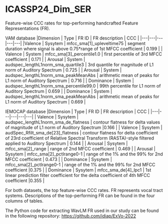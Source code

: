 # ICASSP24_Dim_SER

Feature-wise CCC rates for top-performing handcrafted Feature Representations (FR).

VAM database
|Dimension   | Type  | FR ID  | FR description | CCC  | 
|---|---|---|---|---|
|Valence | Sysytem | mfcc_sma[1]_upleveltime75 | segment duration where signal is above 0.75*range of 1st MFCC coefficient | 0.199 |
| Valence | System |  mfcc_sma[3]_percentile1.0 | first percentile of 3rd MFCC coefficient | 0.171 |
| Arousal | System |  audspec_lengthL1norm_sma_quartile3 | 3rd quantile for magnitude of L1 norm of Auditory Spectrum | 0.725 |
| Arousal |  System | audspec_lengthL1norm_sma_peakMeanAbs | arithmetic mean of peaks for L1 norm of Auditory Spectrum |  0.716 |
| Dominance | System | audspec_lengthL1norm_sma_percentile99.0 | 99th percentile for L1 norm of Auditory Spectrum | 0.659 |
| Dominance | System |  audspec_lengthL1norm_sma_peakMeanAbs | arithmetic mean of peaks for L1 norm of Auditory Spectrum | 0.669 |

IEMOCAP database
|Dimension   | Type  | FR ID  | FR description | CCC  | 
|---|---|---|---|---|
| Valence | Sysytem | audspec_lengthL1norm_sma_de_flatness | contour flatness for delta values of magnitude of L1 norm of Auditory Spectrum |0.166 |
| Valence | Sysytem | audSpec_Rfilt_sma_de[23]_flatness | contour flatness for delta coefficient of 23rd coefficient of Relative Spectral Transform (RASTA)-style filtered applied to Auditory Spectrum | 0.144 |
| Arousal | Sysytem | mfcc_sma[2]_range | range of 2nd MFCC coefficient | 0.469 |
| Arousal | Sysytem | mfcc_sma[2]_pctlrange0-1 | range of the 1% and the 99% for 2nd MFCC coefficient | 0.473 |
| Dominance | Sysytem | mfcc_sma[2]_pctlrange0-1 | range of the 1% and the 99% for 2nd MFCC coefficient |0.375 |
| Dominance | Sysytem | mfcc_sma_de[4]_lpc1 | 1st linear prediction filter coefficient for the delta coefficient of 4th MFCC coefficient |0.355 |

For both datasets, the top feature-wise CCC rates. FR represents vocal tract systems.
Descriptions of the top-performing FR can be found in the four columns of tables.

The Python code for extracting WavLM FR used in our study can be found in the following repository:
https://github.com/idiap/ExVo-2022
